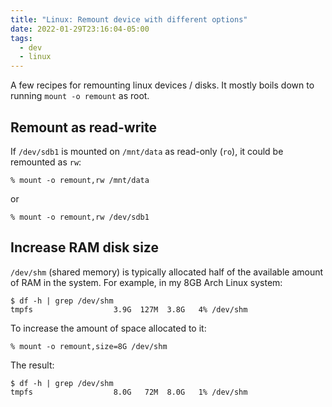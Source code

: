 ```yaml
---
title: "Linux: Remount device with different options"
date: 2022-01-29T23:16:04-05:00
tags:
  - dev
  - linux
---
```


A few recipes for remounting linux devices / disks. It mostly boils down to running `mount -o remount` as root.


## Remount as read-write

If `/dev/sdb1` is mounted on `/mnt/data` as read-only (`ro`), it could be remounted as `rw`:

```shell
% mount -o remount,rw /mnt/data
```

or

```shell
% mount -o remount,rw /dev/sdb1
```


## Increase RAM disk size

`/dev/shm` (shared memory) is typically allocated half of the available amount of RAM in the system. For example, in my 8GB Arch Linux system:

```shell
$ df -h | grep /dev/shm
tmpfs                  3.9G  127M  3.8G   4% /dev/shm
```

To increase the amount of space allocated to it:

```shell
% mount -o remount,size=8G /dev/shm
```

The result:

```shell
$ df -h | grep /dev/shm
tmpfs                  8.0G   72M  8.0G   1% /dev/shm
```
